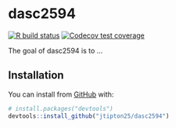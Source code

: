 
<!-- README.md is generated from README.Rmd. Please edit that file -->

# dasc2594

<!-- badges: start -->

[![R build
status](https://github.com/jtipton25/dasc2594/workflows/R-CMD-check/badge.svg)](https://github.com/jtipton25/dasc2594/actions)
[![Codecov test
coverage](https://codecov.io/gh/jtipton25/dasc2594/branch/master/graph/badge.svg)](https://codecov.io/gh/jtipton25/dasc2594?branch=master)
<!-- badges: end -->

The goal of dasc2594 is to …

## Installation

<!-- You can install the released version of dasc2594 from [CRAN](https://CRAN.R-project.org) with: -->

<!-- ``` r -->

<!-- install.packages("dasc2594") -->

<!-- ``` -->

<!-- And the development version from [GitHub](https://github.com/) with: -->

You can install from [GitHub](https://github.com/) with:

``` r
# install.packages("devtools")
devtools::install_github("jtipton25/dasc2594")
```

<!-- ## Example -->

<!-- This is a basic example which shows you how to solve a common problem: -->

<!-- ```{r example} -->

<!-- library(dasc2594) -->

<!-- ## basic example code -->

<!-- ``` -->

<!-- What is special about using `README.Rmd` instead of just `README.md`? You can include R chunks like so: -->

<!-- ```{r cars} -->

<!-- summary(cars) -->

<!-- ``` -->

<!-- You'll still need to render `README.Rmd` regularly, to keep `README.md` up-to-date. -->

<!-- You can also embed plots, for example: -->

<!-- ```{r pressure, echo = FALSE} -->

<!-- plot(pressure) -->

<!-- ``` -->

<!-- In that case, don't forget to commit and push the resulting figure files, so they display on GitHub! -->
